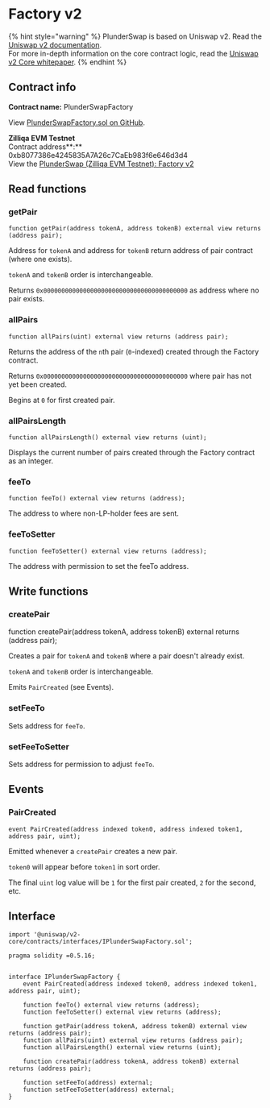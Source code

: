 # Factory v2

{% hint style="warning" %}
PlunderSwap is based on Uniswap v2. Read the [Uniswap v2 documentation](https://docs.uniswap.org/contracts/v2/overview).\
For more in-depth information on the core contract logic, read the [Uniswap v2 Core whitepaper](https://uniswap.org/whitepaper.pdf).
{% endhint %}

## Contract info

**Contract name:** PlunderSwapFactory

View [PlunderSwapFactory.sol on GitHub](https://github.com/Plunderswap/plunderswap-core/blob/master/contracts/PlunderFactory.sol).

**Zilliqa EVM Testnet**\
Contract address**:** 0xb8077386e4245835A7A26c7CaEb983f6e646d3d4\
View the [PlunderSwap (Zilliqa EVM Testnet): Factory v2](https://evmx-dev.zilliqa.com/contract/0xb8077386e4245835A7A26c7CaEb983f6e646d3d4?tab=transactions)
## Read functions

### getPair

`function getPair(address tokenA, address tokenB) external view returns (address pair);`

Address for `tokenA` and address for `tokenB` return address of pair contract (where one exists).

`tokenA` and `tokenB` order is interchangeable.

Returns `0x0000000000000000000000000000000000000000` as address where no pair exists.

### allPairs

`function allPairs(uint) external view returns (address pair);`

Returns the address of the `n`th pair (`0`-indexed) created through the Factory contract.

Returns `0x0000000000000000000000000000000000000000` where pair has not yet been created.

Begins at `0` for first created pair.

### allPairsLength

`function allPairsLength() external view returns (uint);`

Displays the current number of pairs created through the Factory contract as an integer.

### feeTo

`function feeTo() external view returns (address);`

The address to where non-LP-holder fees are sent.

### feeToSetter

`function feeToSetter() external view returns (address);`

The address with permission to set the feeTo address.

## Write functions

### createPair

function createPair(address tokenA, address tokenB) external returns (address pair);

Creates a pair for `tokenA` and `tokenB` where a pair doesn't already exist.

`tokenA` and `tokenB` order is interchangeable.

Emits `PairCreated` (see Events).

### setFeeTo

Sets address for `feeTo`.

### setFeeToSetter

Sets address for permission to adjust `feeTo`.

## Events

### PairCreated

`event PairCreated(address indexed token0, address indexed token1, address pair, uint);`

Emitted whenever a `createPair` creates a new pair.

`token0` will appear before `token1` in sort order.

The final `uint` log value will be `1` for the first pair created, `2` for the second, etc.

## Interface

```
import '@uniswap/v2-core/contracts/interfaces/IPlunderSwapFactory.sol';
```

```
pragma solidity =0.5.16;


interface IPlunderSwapFactory {
    event PairCreated(address indexed token0, address indexed token1, address pair, uint);

    function feeTo() external view returns (address);
    function feeToSetter() external view returns (address);

    function getPair(address tokenA, address tokenB) external view returns (address pair);
    function allPairs(uint) external view returns (address pair);
    function allPairsLength() external view returns (uint);

    function createPair(address tokenA, address tokenB) external returns (address pair);

    function setFeeTo(address) external;
    function setFeeToSetter(address) external;
}
```
